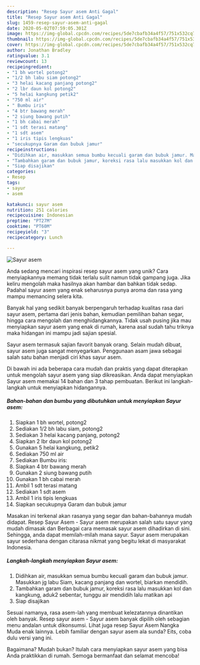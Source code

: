 ```yaml
---
description: "Resep Sayur asem Anti Gagal"
title: "Resep Sayur asem Anti Gagal"
slug: 1459-resep-sayur-asem-anti-gagal
date: 2020-05-02T07:59:05.301Z
image: https://img-global.cpcdn.com/recipes/5de7cbafb34a4f57/751x532cq70/sayur-asem-foto-resep-utama.jpg
thumbnail: https://img-global.cpcdn.com/recipes/5de7cbafb34a4f57/751x532cq70/sayur-asem-foto-resep-utama.jpg
cover: https://img-global.cpcdn.com/recipes/5de7cbafb34a4f57/751x532cq70/sayur-asem-foto-resep-utama.jpg
author: Jonathan Bradley
ratingvalue: 3.1
reviewcount: 13
recipeingredient:
- "1 bh wortel potong2"
- "1/2 bh labu siam potong2"
- "3 helai kacang panjang potong2"
- "2 lbr daun kol potong2"
- "5 helai kangkung petik2"
- "750 ml air"
- " Bumbu iris"
- "4 btr bawang merah"
- "2 siung bawang putih"
- "1 bh cabai merah"
- "1 sdt terasi matang"
- "1 sdt asem"
- "1 iris tipis lengkuas"
- "secukupnya Garam dan bubuk jamur"
recipeinstructions:
- "Didihkan air, masukkan semua bumbu kecuali garam dan bubuk jamur. Masukkan jg labu Siam, kacang panjang dan wortel, biarkan mendidih."
- "Tambahkan garam dan bubuk jamur, koreksi rasa lalu masukkan kol dan kangkung, aduk2 sebentar, tunggu air mendidih lalu matikan api"
- "Siap disajikan"
categories:
- Resep
tags:
- sayur
- asem

katakunci: sayur asem 
nutrition: 251 calories
recipecuisine: Indonesian
preptime: "PT27M"
cooktime: "PT60M"
recipeyield: "3"
recipecategory: Lunch

---
```



![Sayur asem](https://img-global.cpcdn.com/recipes/5de7cbafb34a4f57/751x532cq70/sayur-asem-foto-resep-utama.jpg)

Anda sedang mencari inspirasi resep sayur asem yang unik? Cara menyiapkannya memang tidak terlalu sulit namun tidak gampang juga. Jika keliru mengolah maka hasilnya akan hambar dan bahkan tidak sedap. Padahal sayur asem yang enak seharusnya punya aroma dan rasa yang mampu memancing selera kita.

Banyak hal yang sedikit banyak berpengaruh terhadap kualitas rasa dari sayur asem, pertama dari jenis bahan, kemudian pemilihan bahan segar, hingga cara mengolah dan menghidangkannya. Tidak usah pusing jika mau menyiapkan sayur asem yang enak di rumah, karena asal sudah tahu triknya maka hidangan ini mampu jadi sajian spesial.

Sayur asem termasuk sajian favorit banyak orang. Selain mudah dibuat, sayur asem juga sangat menyegarkan. Penggunaan asam jawa sebagai salah satu bahan menjadi ciri khas sayur asem.


Di bawah ini ada beberapa cara mudah dan praktis yang dapat diterapkan untuk mengolah sayur asem yang siap dikreasikan. Anda dapat menyiapkan Sayur asem memakai 14 bahan dan 3 tahap pembuatan. Berikut ini langkah-langkah untuk menyiapkan hidangannya.

<!--inarticleads1-->

##### Bahan-bahan dan bumbu yang dibutuhkan untuk menyiapkan Sayur asem:

1. Siapkan 1 bh wortel, potong2
1. Sediakan 1/2 bh labu siam, potong2
1. Sediakan 3 helai kacang panjang, potong2
1. Siapkan 2 lbr daun kol potong2
1. Gunakan 5 helai kangkung, petik2
1. Sediakan 750 ml air
1. Sediakan  Bumbu iris:
1. Siapkan 4 btr bawang merah
1. Gunakan 2 siung bawang putih
1. Gunakan 1 bh cabai merah
1. Ambil 1 sdt terasi matang
1. Sediakan 1 sdt asem
1. Ambil 1 iris tipis lengkuas
1. Siapkan secukupnya Garam dan bubuk jamur


Masakan ini terkenal akan rasanya yang segar dan bahan-bahannya mudah didapat. Resep Sayur Asem - Sayur asem merupakan salah satu sayur yang mudah dimasak dan Berbagai cara memasak sayur asem dihadirkan di sini. Sehingga, anda dapat memilah-milah mana sayur. Sayur asem merupakan sayur sederhana dengan citarasa nikmat yang begitu lekat di masyarakat Indonesia. 

<!--inarticleads2-->

##### Langkah-langkah menyiapkan Sayur asem:

1. Didihkan air, masukkan semua bumbu kecuali garam dan bubuk jamur. Masukkan jg labu Siam, kacang panjang dan wortel, biarkan mendidih.
1. Tambahkan garam dan bubuk jamur, koreksi rasa lalu masukkan kol dan kangkung, aduk2 sebentar, tunggu air mendidih lalu matikan api
1. Siap disajikan


Sesuai namanya, rasa asem-lah yang membuat kelezatannya dinantikan oleh banyak. Resep sayur asem - Sayur asem banyak dipilih oleh sebagian menu andalan untuk dikonsumsi. Lihat juga resep Sayur Asem Nangka Muda enak lainnya. Lebih familiar dengan sayur asem ala sunda? Eits, coba dulu versi yang ini. 

Bagaimana? Mudah bukan? Itulah cara menyiapkan sayur asem yang bisa Anda praktikkan di rumah. Semoga bermanfaat dan selamat mencoba!
